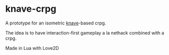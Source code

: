 # knave-crpg

A prototype for an isometric [knave](https://www.drivethrurpg.com/product/250888/Knave)-based crpg.

The idea is to have interaction-first gameplay a la nethack combined with a crpg.

Made in Lua with Love2D